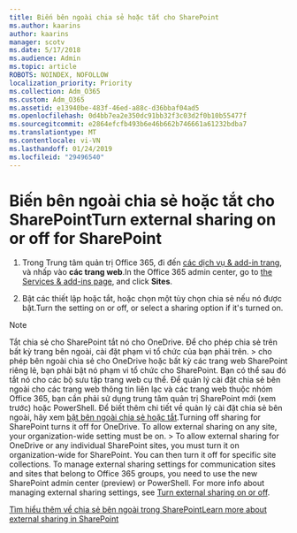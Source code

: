 ```yaml
---
title: Biến bên ngoài chia sẻ hoặc tắt cho SharePoint
ms.author: kaarins
author: kaarins
manager: scotv
ms.date: 5/17/2018
ms.audience: Admin
ms.topic: article
ROBOTS: NOINDEX, NOFOLLOW
localization_priority: Priority
ms.collection: Adm_O365
ms.custom: Adm_O365
ms.assetid: e13940be-483f-46ed-a88c-d36bbaf04ad5
ms.openlocfilehash: 0d4bb7ea2e350dc91bb32f3c03d2f0b10b55477f
ms.sourcegitcommit: e2864efcfb493b6e46b662b746661a61232bdba7
ms.translationtype: MT
ms.contentlocale: vi-VN
ms.lasthandoff: 01/24/2019
ms.locfileid: "29496540"
---
```

# <a name="turn-external-sharing-on-or-off-for-sharepoint"></a><span data-ttu-id="54616-102">Biến bên ngoài chia sẻ hoặc tắt cho SharePoint</span><span class="sxs-lookup"><span data-stu-id="54616-102">Turn external sharing on or off for SharePoint</span></span>

1. <span data-ttu-id="54616-103">Trong Trung tâm quản trị Office 365, đi đến [các dịch vụ &amp; add-in trang](https://portal.office.com/adminportal/home#/Settings/ServicesAndAddIns), và nhấp vào **các trang web**.</span><span class="sxs-lookup"><span data-stu-id="54616-103">In the Office 365 admin center, go to [the Services &amp; add-ins page](https://portal.office.com/adminportal/home#/Settings/ServicesAndAddIns), and click **Sites**.</span></span>
    
2. <span data-ttu-id="54616-104">Bật các thiết lập hoặc tắt, hoặc chọn một tùy chọn chia sẻ nếu nó được bật.</span><span class="sxs-lookup"><span data-stu-id="54616-104">Turn the setting on or off, or select a sharing option if it's turned on.</span></span>
    
> [!NOTE]
> <span data-ttu-id="54616-p101">Tắt chia sẻ cho SharePoint tắt nó cho OneDrive. Để cho phép chia sẻ trên bất kỳ trang bên ngoài, cài đặt phạm vi tổ chức của bạn phải trên. > cho phép bên ngoài chia sẻ cho OneDrive hoặc bất kỳ các trang web SharePoint riêng lẻ, bạn phải bật nó phạm vi tổ chức cho SharePoint. Bạn có thể sau đó tắt nó cho các bộ sưu tập trang web cụ thể. Để quản lý cài đặt chia sẻ bên ngoài cho các trang web thông tin liên lạc và các trang web thuộc nhóm Office 365, bạn cần phải sử dụng trung tâm quản trị SharePoint mới (xem trước) hoặc PowerShell. Để biết thêm chi tiết về quản lý cài đặt chia sẻ bên ngoài, hãy xem [bật bên ngoài chia sẻ hoặc tắt](https://go.microsoft.com/fwlink/?linkid=866426).</span><span class="sxs-lookup"><span data-stu-id="54616-p101">Turning off sharing for SharePoint turns it off for OneDrive. To allow external sharing on any site, your organization-wide setting must be on. > To allow external sharing for OneDrive or any individual SharePoint sites, you must turn it on organization-wide for SharePoint. You can then turn it off for specific site collections. To manage external sharing settings for communication sites and sites that belong to Office 365 groups, you need to use the new SharePoint admin center (preview) or PowerShell. For more info about managing external sharing settings, see [Turn external sharing on or off](https://go.microsoft.com/fwlink/?linkid=866426).</span></span> 
  
[<span data-ttu-id="54616-111">Tìm hiểu thêm về chia sẻ bên ngoài trong SharePoint</span><span class="sxs-lookup"><span data-stu-id="54616-111">Learn more about external sharing in SharePoint</span></span>](https://go.microsoft.com/fwlink/?linkid=734908)
  

